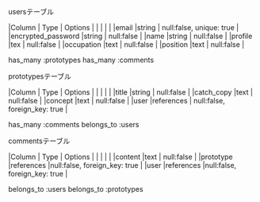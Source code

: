 usersテーブル

|Column             | Type  | Options                  |
|                   |       |                          |
|email              |string | null:false, unique: true |
|encrypted_password |string | null:false               |
|name               |string | null:false               |
|profile            |tex    | null:false               |
|occupation         |text   | null:false               |
|position           |text   | null:false               |



has_many :prototypes
has_many :comments


prototypesテーブル

|Column     | Type      | Options                       |
|           |           |                               |
|title      |string     | null:false                    |
|catch_copy |text       | null:false                    |
|concept    |text       | null:false                    |
|user       |references | null:false, foreign_key: true |

has_many :comments
belongs_to :users

commentsテーブル

|Column    | Type      | Options                      |
|          |           |                              | 
|content   |text       | null:false                   |
|prototype |references |null:false, foreign_key: true |
|user      |references |null:false, foreign_key: true |

belongs_to :users
belongs_to :prototypes